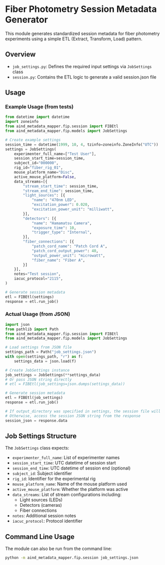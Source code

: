 # Fiber Photometry Session Metadata Generator

This module generates standardized session metadata for fiber photometry experiments using a simple ETL (Extract, Transform, Load) pattern.

## Overview
- `job_settings.py`: Defines the required input settings via `JobSettings` class
- `session.py`: Contains the ETL logic to generate a valid session.json file

## Usage

### Example Usage (from tests)
```python
from datetime import datetime
import zoneinfo
from aind_metadata_mapper.fip.session import FIBEtl
from aind_metadata_mapper.fip.models import JobSettings

# Create example settings
session_time = datetime(1999, 10, 4, tzinfo=zoneinfo.ZoneInfo("UTC"))
settings = JobSettings(
    experimenter_full_name=["Test User"],
    session_start_time=session_time,
    subject_id="000000",
    rig_id="fiber_rig_01",
    mouse_platform_name="Disc",
    active_mouse_platform=False,
    data_streams=[{
        "stream_start_time": session_time,
        "stream_end_time": session_time,
        "light_sources": [{
            "name": "470nm LED",
            "excitation_power": 0.020,
            "excitation_power_unit": "milliwatt",
        }],
        "detectors": [{
            "name": "Hamamatsu Camera",
            "exposure_time": 10,
            "trigger_type": "Internal",
        }],
        "fiber_connections": [{
            "patch_cord_name": "Patch Cord A",
            "patch_cord_output_power": 40,
            "output_power_unit": "microwatt",
            "fiber_name": "Fiber A",
        }]
    }],
    notes="Test session",
    iacuc_protocol="2115",
)

# Generate session metadata
etl = FIBEtl(settings)
response = etl.run_job()
```

### Actual Usage (from JSON)
```python
import json
from pathlib import Path
from aind_metadata_mapper.fip.session import FIBEtl
from aind_metadata_mapper.fip.models import JobSettings

# Load settings from JSON file
settings_path = Path("job_settings.json")
with open(settings_path, "r") as f:
    settings_data = json.load(f)

# Create JobSettings instance
job_settings = JobSettings(**settings_data)
# Or pass JSON string directly
# etl = FIBEtl(job_settings=json.dumps(settings_data))

# Generate session metadata
etl = FIBEtl(job_settings)
response = etl.run_job()

# If output_directory was specified in settings, the session file will be written there
# Otherwise, access the session JSON string from the response
session_json = response.data
```

## Job Settings Structure
The `JobSettings` class expects:
- `experimenter_full_name`: List of experimenter names
- `session_start_time`: UTC datetime of session start
- `session_end_time`: UTC datetime of session end (optional)
- `subject_id`: Subject identifier
- `rig_id`: Identifier for the experimental rig
- `mouse_platform_name`: Name of the mouse platform used
- `active_mouse_platform`: Whether the platform was active
- `data_streams`: List of stream configurations including:
  - Light sources (LEDs)
  - Detectors (cameras)
  - Fiber connections
- `notes`: Additional session notes
- `iacuc_protocol`: Protocol identifier

## Command Line Usage
The module can also be run from the command line:
```bash
python -m aind_metadata_mapper.fip.session job_settings.json
```